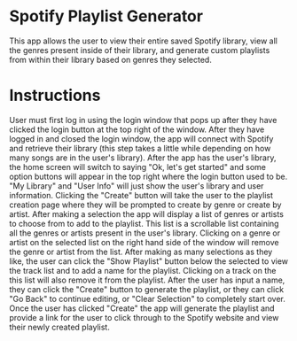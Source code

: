 # Spotify Playlist Generator

This app allows the user to view their entire saved Spotify library, view all the genres present inside of their library, and generate custom playlists from within their library based on genres they selected.

# Instructions

User must first log in using the login window that pops up after they have clicked the login button at the top right of the window. After they have logged in and closed the login window, the app will connect with Spotify and retrieve their library (this step takes a little while depending on how many songs are in the user's library). After the app has the user's library, the home screen will switch to saying "Ok, let's get started" and some option buttons will appear in the top right where the login button used to be. "My Library" and "User Info" will just show the user's library and user information. Clicking the "Create" button will take the user to the playlist creation page where they will be prompted to create by genre or create by artist. After making a selection the app will display a list of genres or artists to choose from to add to the playlist. This list is a scrollable list containing all the genres or artists present in the user's library. Clicking on a genre or artist on the selected list on the right hand side of the window will remove the genre or artist from the list. After making as many selections as they like, the user can click the "Show Playlist" button below the selected to view the track list and to add a name for the playlist. Clicking on a track on the this list will also remove it from the playlist. After the user has input a name, they can click the "Create" button to generate the playlist, or they can click "Go Back" to continue editing, or "Clear Selection" to completely start over. Once the user has clicked "Create" the app will generate the playlist and provide a link for the user to click through to the Spotify website and view their newly created playlist.